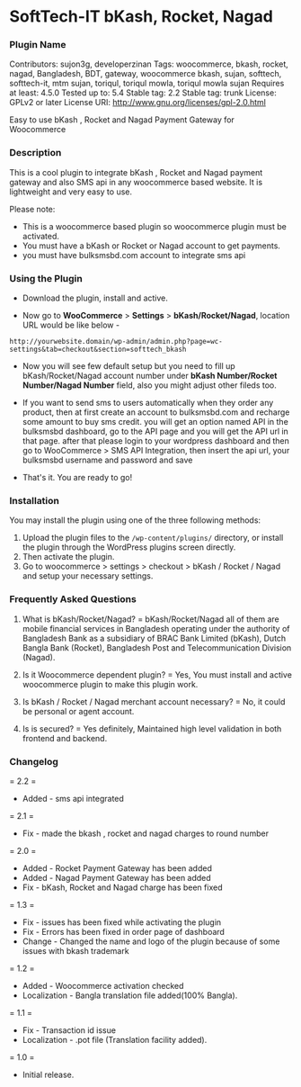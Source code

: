 # SoftTech-IT bKash, Rocket, Nagad

### Plugin Name

Contributors: sujon3g, developerzinan
Tags: woocommerce, bkash, rocket, nagad, Bangladesh, BDT, gateway, woocommerce bkash, sujan, softtech, softtech-it, mtm sujan, toriqul, toriqul mowla, toriqul mowla sujan
Requires at least: 4.5.0
Tested up to: 5.4
Stable tag: 2.2
Stable tag: trunk
License: GPLv2 or later
License URI: http://www.gnu.org/licenses/gpl-2.0.html

Easy to use bKash , Rocket and Nagad Payment Gateway for Woocommerce

### Description

This is a cool plugin to integrate bKash , Rocket and Nagad payment gateway and also SMS api in any woocommerce based website. It is lightweight and very easy to use.

Please note:

- This is a woocommerce based plugin so woocommerce plugin must be activated.
- You must have a bKash or Rocket or Nagad account to get payments.
- you must have bulksmsbd.com account to integrate sms api

### Using the Plugin

- Download the plugin, install and active.

- Now go to <strong>WooCommerce</strong> > <strong>Settings</strong> > <strong>bKash/Rocket/Nagad</strong>, location URL would be like below -

`http://yourwebsite.domain/wp-admin/admin.php?page=wc-settings&tab=checkout&section=softtech_bkash`

- Now you will see few default setup but you need to fill up bKash/Rocket/Nagad account number under <strong>bKash Number/Rocket Number/Nagad Number</strong> field, also you might adjust other fileds too.

- If you want to send sms to users automatically when they order any product,
  then at first create an account to bulksmsbd.com and recharge some amount to buy sms credit. you will get an option named API in the bulksmsbd dashboard, go to the API page and you will get the API url in that page. after that please login to your wordpress dashboard and then go to
  WooCommerce > SMS API Integration, then insert the api url, your bulksmsbd username and password and save

- That's it. You are ready to go!

### Installation

You may install the plugin using one of the three following methods:

1. Upload the plugin files to the `/wp-content/plugins/` directory, or install the plugin through the WordPress plugins screen directly.
2. Then activate the plugin.
3. Go to woocommerce > settings > checkout > bKash / Rocket / Nagad and setup your necessary settings.

### Frequently Asked Questions

1. What is bKash/Rocket/Nagad? =
   bKash/Rocket/Nagad all of them are mobile financial services in Bangladesh operating under the authority of Bangladesh Bank as a subsidiary of BRAC Bank Limited (bKash), Dutch Bangla Bank (Rocket), Bangladesh Post and Telecommunication Division (Nagad).

2. Is it Woocommerce dependent plugin? =
   Yes, You must install and active woocommerce plugin to make this plugin work.

3. Is bKash / Rocket / Nagad merchant account necessary? =
   No, it could be personal or agent account.

4. Is is secured? =
   Yes definitely, Maintained high level validation in both frontend and backend.

### Changelog

= 2.2 =

- Added - sms api integrated

= 2.1 =

- Fix - made the bkash , rocket and nagad charges to round number

= 2.0 =

- Added - Rocket Payment Gateway has been added
- Added - Nagad Payment Gateway has been added
- Fix - bKash, Rocket and Nagad charge has been fixed

= 1.3 =

- Fix - issues has been fixed while activating the plugin
- Fix - Errors has been fixed in order page of dashboard
- Change - Changed the name and logo of the plugin because of some issues with bkash trademark

= 1.2 =

- Added - Woocommerce activation checked
- Localization - Bangla translation file added(100% Bangla).

= 1.1 =

- Fix - Transaction id issue
- Localization - .pot file (Translation facility added).

= 1.0 =

- Initial release.
